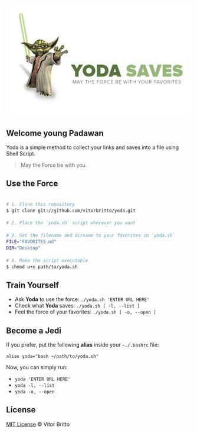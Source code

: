 ![Yoda Logo](src/yoda.jpg "Yoda")


## Welcome young Padawan

Yoda is a simple method to collect your links and saves into a file using Shell Script.

> May the Force be with you.


## Use the Force

```bash

# 1. Clone this repository
$ git clone git://github.com/vitorbritto/yoda.git

# 2. Place the `yoda.sh` script wherever you want

# 3. Set the filename and dirname to your favorites in `yoda.sh`
FILE="FAVORITES.md"
DIR="Desktop"

# 4. Make the script executable
$ chmod u+x path/to/yoda.sh

```


## Train Yourself

-  Ask **Yoda** to use the force: `./yoda.sh 'ENTER URL HERE'`
-  Check what **Yoda** saves: `./yoda.sh [ -l, --list ]`
-  Feel the force of your favorites: `./yoda.sh [ -o, --open ]`


## Become a Jedi

If you prefer, put the following **alias** inside your `~./.bashrc` file:

    alias yoda="bash ~/path/to/yoda.sh"

Now, you can simply run:

- `yoda 'ENTER URL HERE'`
- `yoda -l, --list`
- `yoda -o, --open`


## License

[MIT License](http://vitorbritto.mit-license.org/) © Vitor Britto

